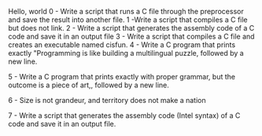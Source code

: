 Hello, world
0 - Write a script that runs a C file through the preprocessor and save the result into another file.
1 -Write a script that compiles a C file but does not link.
2 - Write a script that generates the assembly code of a C code and save it in an output file
3 - Write a script that compiles a C file and creates an executable named cisfun.
4 - Write a C program that prints exactly "Programming is like building a multilingual puzzle, followed by a new line.



5 - Write a C program that prints exactly with proper grammar, but the outcome is a piece of art,, followed by a new line.



6 -  Size is not grandeur, and territory does not make a nation

7 - Write a script that generates the assembly code (Intel syntax) of a C code and save it in an output file.
